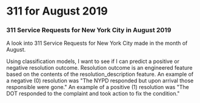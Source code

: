 # 311 for August 2019
### 311 Service Requests for New York City in August 2019

A look into 311 Service Requests for New York City made in the month of August.

Using classification models, I want to see if I can predict a positive or negative resolution outcome. Resolution outcome is an engineered feature based on the contents of the resolution_description feature. An example of a negative (0) resolution was "The NYPD responded but upon arrival those responsible were gone." An example of a positive (1) resolution was "The DOT responded to the complaint and took action to fix the condition."
